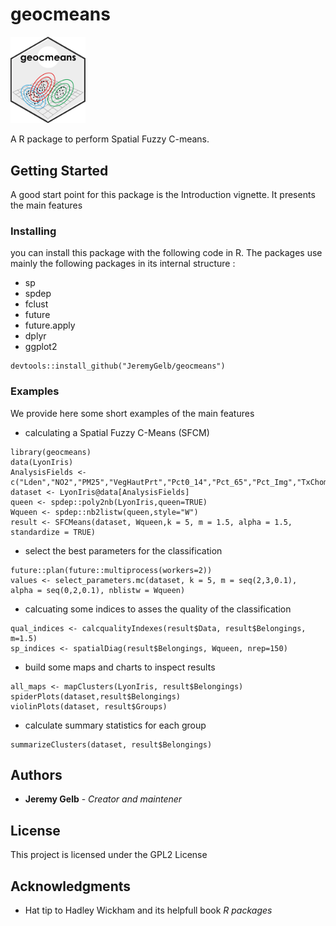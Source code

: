 # geocmeans

<img src="man/figures/geocmeans_logo.png" width = 120 alt="geocmeans Logo"/>

A R package to perform Spatial Fuzzy C-means.

## Getting Started

A good start point for this package is the Introduction vignette. It presents the main features


### Installing

you can install this package with the following code in R.
The packages use mainly the following packages in its internal structure :

* sp
* spdep
* fclust
* future
* future.apply
* dplyr
* ggplot2

```{r}
devtools::install_github("JeremyGelb/geocmeans")
```

### Examples

We provide here some short examples of the main features

* calculating a Spatial Fuzzy C-Means (SFCM)

```{r}
library(geocmeans)
data(LyonIris)
AnalysisFields <-c("Lden","NO2","PM25","VegHautPrt","Pct0_14","Pct_65","Pct_Img","TxChom1564","Pct_brevet","NivVieMed")
dataset <- LyonIris@data[AnalysisFields]
queen <- spdep::poly2nb(LyonIris,queen=TRUE)
Wqueen <- spdep::nb2listw(queen,style="W")
result <- SFCMeans(dataset, Wqueen,k = 5, m = 1.5, alpha = 1.5, standardize = TRUE)
```

* select the best parameters for the classification
```{r}
future::plan(future::multiprocess(workers=2))
values <- select_parameters.mc(dataset, k = 5, m = seq(2,3,0.1),
alpha = seq(0,2,0.1), nblistw = Wqueen)

```

* calcuating some indices to asses the quality of the classification

```{r}
qual_indices <- calcqualityIndexes(result$Data, result$Belongings, m=1.5)
sp_indices <- spatialDiag(result$Belongings, Wqueen, nrep=150)
```

* build some maps and charts to inspect results

```{r}
all_maps <- mapClusters(LyonIris, result$Belongings)
spiderPlots(dataset,result$Belongings)
violinPlots(dataset, result$Groups)
```

* calculate summary statistics for each group

```{r}
summarizeClusters(dataset, result$Belongings)
```

## Authors

* **Jeremy Gelb** - *Creator and maintener*


## License

This project is licensed under the GPL2 License

## Acknowledgments

* Hat tip to Hadley Wickham and its helpfull book *R packages*

